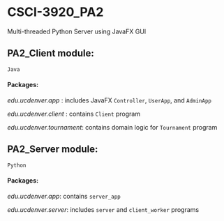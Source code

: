 # CSCI-3920_PA2
Multi-threaded Python Server using JavaFX GUI

## PA2_Client module:

`Java`

#### Packages:

*edu.ucdenver.app* : includes JavaFX `Controller`, `UserApp`, and `AdminApp`

*edu.ucdenver.client* : contains `Client` program

*edu.ucdenver.tournament*: contains domain logic for `Tournament` program



## PA2_Server module:

`Python`

#### Packages:

*edu.ucdenver.app*: contains `server_app` 

*edu.ucdenver.server*: includes `server` and `client_worker` programs



